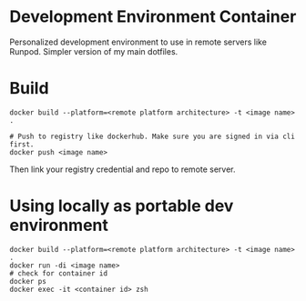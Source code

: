 # Development Environment Container

Personalized development environment to use in remote servers like Runpod. Simpler version of my main dotfiles.

# Build

```shell
docker build --platform=<remote platform architecture> -t <image name> . 

# Push to registry like dockerhub. Make sure you are signed in via cli first.
docker push <image name>
```

Then link your registry credential and repo to remote server.

# Using locally as portable dev environment

```shell
docker build --platform=<remote platform architecture> -t <image name> . 
docker run -di <image name>
# check for container id
docker ps
docker exec -it <container id> zsh
```
